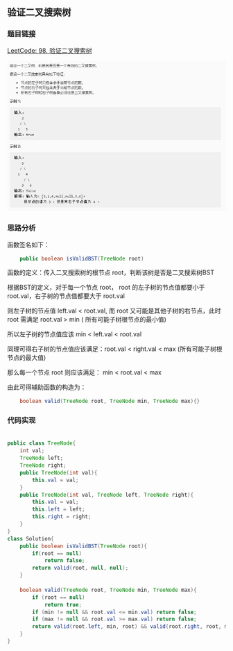 ## 验证二叉搜索树

### 题目链接

[LeetCode: 98. 验证二叉搜索树](https://leetcode-cn.com/problems/validate-binary-search-tree/)

![](../../pics/验证二叉搜索树.png)

### 思路分析

函数签名如下：

```java
    public boolean isValidBST(TreeNode root)
```

函数的定义：传入二叉搜索树的根节点 root，判断该树是否是二叉搜索树BST

根据BST的定义，对于每一个节点 root， root 的左子树的节点值都要小于 root.val，右子树的节点值都要大于 root.val

则左子树的节点值 left.val < root.val, 而 root 又可能是其他子树的右节点，此时 root 需满足 root.val > min ( 所有可能子树根节点的最小值)

所以左子树的节点值应该 min < left.val < root.val

同理可得右子树的节点值应该满足：root.val < right.val < max (所有可能子树根节点的最大值)

那么每一个节点 root 则应该满足： min < root.val < max

由此可得辅助函数的构造为：

```java
    boolean valid(TreeNode root, TreeNode min, TreeNode max){}
```

### 代码实现

```java

public class TreeNode{
    int val;
    TreeNode left;
    TreeNode right;
    public TreeNode(int val){
        this.val = val;
    }
    public TreeNode(int val, TreeNode left, TreeNode right){
        this.val = val;
        this.left = left;
        this.right = right;
    }
}
class Solution{
    public boolean isValidBST(TreeNode root){
        if(root == null)
            return false;
        return valid(root, null, null);
    }
    
    boolean valid(TreeNode root, TreeNode min, TreeNode max){
        if (root == null)
            return true;
        if (min != null && root.val <= min.val) return false;
        if (max != null && root.val >= max.val) return false;
        return valid(root.left, min, root) && valid(root.right, root, max);
    }
}
```


